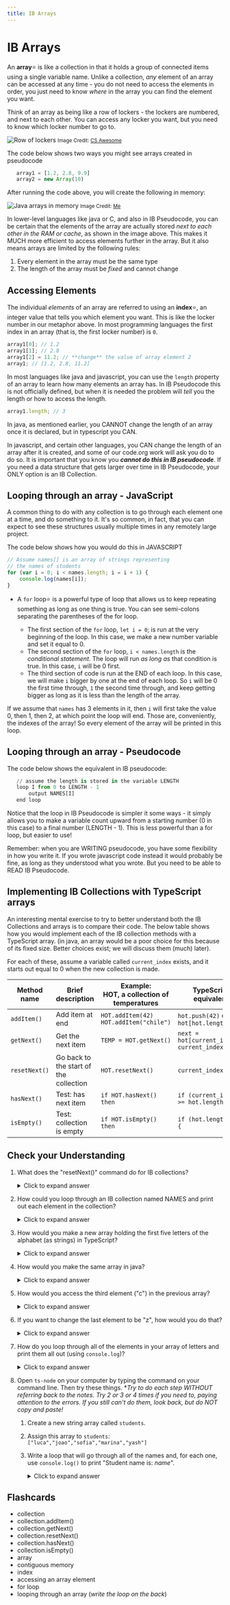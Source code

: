 ```yaml
---
title: IB Arrays
---
```


# IB Arrays

An **array**:star: is like a collection in that it holds a group of connected items using a single variable name. Unlike a collection, *any* element of an array can be accessed at any time - you do not need to access the elements in order, you just need to know *where* in the array you can find the element you want.

Think of an array as being like a row of lockers - the lockers are numbered, and next to each other. You can access any locker you want, but you need to know which locker number to go to.

![Row of lockers](https://csawesome.runestone.academy/runestone/books/published/csawesome/_images/rowLockers.jpg)
<small>Image Credit: [CS Awesome](https://csawesome.runestone.academy/runestone/books/published/csawesome/Unit6-Arrays/topic-6-1-array-basics.html#declaring-and-creating-an-array)</small>

The code below shows two ways you might see arrays created in pseudocode

```js
   array1 = [1.2, 2.8, 9.9]
   array2 = new Array(10)
```

After running the code above, you will create the following in memory:

![Java arrays in memory](https://docs.google.com/drawings/d/e/2PACX-1vRD9Uec6OuweycqHcz6SKt_XnnRjHBFvMlScXoc1fPEkhgONDME61AG0tobw1kALxMyrZ3WNm1Mkm0j/pub?w=618&amp;h=336)
<small>Image Credit: [Me](https://docs.google.com/drawings/d/1DQpQOspzFO90crV4ujwrri7RNG19NW-2JEPkN6IlXzg/edit)</small>

In lower-level languages like java or C, and also in IB Pseudocode, you can be certain that the elements of the array are actually stored *next to each other in the RAM or cache*, as shown in the image above. This makes it MUCH more efficient to access elements further in the array. But it also means arrays are limited by the following rules:

1. Every element in the array must be the same type
2. The length of the array must be *fixed* and cannot change


## Accessing Elements

The individual *elements* of an array are referred to using an **index**:star:, an integer value that tells you which element you want. This is like the locker number in our metaphor above. In most programming languages the first index in an array (that is, the first locker number) is `0`.

```js
array1[0]; // 1.2
array1[1]; // 2.8
array1[2] = 11.2; // **change** the value of array element 2
array1; // [1.2, 2.8, 11.2]
```

In most languages like java and javascript, you can use the `length` property of an array to learn how many elements an array has. In IB Pseudocode this is not officially defined, but when it is needed the problem will *tell* you the length or how to access the length.

```ts
array1.length; // 3
```

In java, as mentioned earlier, you CANNOT change the length of an array once it is declared, but in typescript you CAN.

In javascript, and certain other languages, you CAN change the length of an array after it is created, and some of our code.org work will ask you do to do so. It is important that you know you ***cannot do this in IB pseudocode***. If you need a data structure that gets larger over time in IB Pseudocode, your ONLY option is an IB Collection. 

## Looping through an array - JavaScript

A common thing to do with any collection is to go through each element one at a time, and do something to it. It's so common, in fact, that you can expect to see these structures usually multiple times in any remotely large project. 

The code below shows how you would do this in JAVASCRIPT

```js
// Assume names[] is an array of strings representing
// the names of students
for (var i = 0; i < names.length; i = i + 1) {
    console.log(names[i]);
}
```

* A `for` loop:star: is a powerful type of loop that allows us to keep repeating something as long as one thing is true. You can see semi-colons separating the parentheses of the for loop.

    * The first section of the `for` loop, `let i = 0`; is run at the very beginning of the loop. In this case, we make a new number variable and set it equal to 0.
    * The second section of the `for` loop, `i < names.length` is the *conditional statement*. The loop will run *as long as* that condition is true. In this case, `i` will be 0 first.
    * The third section of code is run at the END of each loop. In this case, we will make `i` bigger by one at the end of each loop. So `i` will be 0 the first time through, `1` the second time through, and keep getting bigger as long as it is less than the length of the array.

If we assume that `names` has 3 elements in it, then `i` will first take the value 0, then 1, then 2, at which point the loop will end. Those are, conveniently, the indexes of the array! So every element of the array will be printed in this loop.

## Looping through an array - Pseudocode

The code below shows the equivalent in IB pseudocode:

```python
   // assume the length is stored in the variable LENGTH
   loop I from 0 to LENGTH - 1
       output NAMES[I]
   end loop
```

Notice that the loop in IB Pseudocode is simpler it some ways - it simply allows you to make a variable count upward from a starting number (0 in this case) to a final number (LENGTH - 1). This is less powerful than a for loop, but easier to use!

Remember: when you are WRITING pseudocode, you have some flexibility in how you write it. If you wrote javascript code instead it would probably be fine, as long as they understood what you wrote. But you need to be able to READ IB Pseudocode.

## Implementing IB Collections with TypeScript arrays

An interesting mental exercise to try to better understand both the IB Collections and arrays is to compare their code. The below table shows how you would implement each of the IB collection methods with a TypeScript array. (in java, an array would be a poor choice for this because of its fixed size. Better choices exist; we will discuss them (much) later).

For each of these, assume a variable called `current_index` exists, and it starts out equal to 0 when the new collection is made.

| Method  name  | Brief description                      | Example: <br>HOT, a collection of temperatures | TypeScript equivalent                              |
| ------------- | -------------------------------------- | ---------------------------------------------- | -------------------------------------------------- |
| `addItem()`   | Add item at end                        | `HOT.addItem(42)`<br>`HOT.addItem("chile")`    | `hot.push(42)` or `hot[hot.length]=42;`            |
| `getNext()`   | Get the next item                      | `TEMP = HOT.getNext()`                         | `next = hot[current_index];`<br>`current_index++;` |
| `resetNext()` | Go back to the start of the collection | `HOT.resetNext()`                              | `current_index = 0;`                               |
| `hasNext()`   | Test: has next item                    | `if HOT.hasNext() then`                        | `if (current_index >= hot.length) {`               |
| `isEmpty()`   | Test: collection is empty              | `if HOT.isEmpty() then`                        | `if (hot.length==0) {`                             |

## Check your Understanding
1. What does the "resetNext()" command do for IB collections?
   
   <details markdown="1"><summary>Click to expand answer</summary>
   It makes it so the next time you call `getNext()` you will get the FIRST element.
   </details> 

2. How could you loop through an IB collection named NAMES and print out each element in the collection?
      
   <details markdown="1"><summary>Click to expand answer</summary>
   ```python
   NAMES.resetNext()
   loop while NAMES.hasNext()
     output(NAMES.getNext())
   end loop
   ```
   </details>

3. How would you make a new array holding the first five letters of the alphabet (as strings) in TypeScript?

   <details markdown="1"><summary>Click to expand answer</summary>
   ```ts
   let arr:string[] = ["a", "b", "c", "d", "e"];
   ```
   </details>

4. How would you make the same array in java?

   <details markdown="1"><summary>Click to expand answer</summary>
   ```java
   String[] arr = {"a", "b", "c", "d", "e"};
   ```
   </details>

5. How would you access the third element ("c") in the previous array?

   <details markdown="1"><summary>Click to expand answer</summary>
    ```ts
   arr[2]
   ```
   </details>

6. If you want to change the last element to be "z", how would you do that?

   <details markdown="1"><summary>Click to expand answer</summary>
   ```ts
   arr[4]="z";
   ```
   </details>

7. How do you loop through all of the elements in your array of letters and print them all out (using `console.log`)?

   <details markdown="1"><summary>Click to expand answer</summary>
   ```ts
   for (let i = 0; i < arr.length; i++) {
       console.log(arr[i]);
   }
   ```
   </details>

8. Open `ts-node` on your computer by typing the command on your command line. Then try these things. **Try to do each step WITHOUT referring back to the notes. Try 2 or 3 or 4 times if you need to, paying attention to the errors. If you still can't do them, look back, but do NOT copy and paste!*
   1. Create a new string array called `students`. 
   2. Assign this array to `students`: `["luca","joao","sofia","marina","yash"]`
   3. Write a loop that will go through all of the names and, for each one, use `console.log()` to print "Student name is: *name*".
      
      <details markdown="1"><summary>Click to expand answer</summary>
      ```ts
      let students:string[] = [];
      students = ["luca", "joao", "sofia", "marina", "yash"];
      for (let i = 0; i < students.length; i++) {
          console.log("Student name is: " + students[i]);
      }
      ```
      </details>

## Flashcards

* collection
* collection.addItem()
* collection.getNext()
* collection.resetNext()
* collection.hasNext()
* collection.isEmpty()
* array
* contiguous memory
* index
* accessing an array element
* for loop
* looping through an array (*write the loop on the back*)